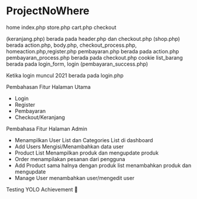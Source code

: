 # ProjectNoWhere
home index.php 
store.php
cart.php
checkout

(keranjang.php) berada pada header.php dan checkout.php
(shop.php) berada action.php, body.php, checkout_process.php, homeaction.php,register.php
pembayaran.php berada pada action.php
pembayaran_process.php berada pada checkout.php
cookie list_barang berada pada login_form, login
(pembayaran_success.php)

Ketika login muncul 2021 berada pada login.php 



Pembahasan Fitur Halaman Utama
- Login
- Register
- Pembayaran
- Checkout/Keranjang

Pembahasa Fitur Halaman Admin
- Menampilkan User List dan Categories List di dashboard
- Add Users Mengisi/Menambahkan data user
- Product List Menampilkan produk dan mengupdate produk
- Order menampilakan pesanan dari pengguna
- Add Product sama halnya dengan produk list menambahkan produk dan mengupdate
- Manage User menambahkan user/mengedit user

Testing YOLO Achievement 🐙